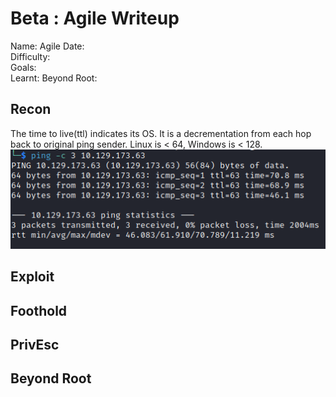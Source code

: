 # Beta : Agile Writeup

Name: Agile
Date:  
Difficulty:  
Goals:  
Learnt:
Beyond Root:

## Recon

The time to live(ttl) indicates its OS. It is a decrementation from each hop back to original ping sender. Linux is < 64, Windows is < 128.
![ping](HackTheBox/Retired-Machines/Agile/Agile-Season-Beta1-Attempt/Screenshots/ping.png)
	
## Exploit

## Foothold

## PrivEsc

## Beyond Root


